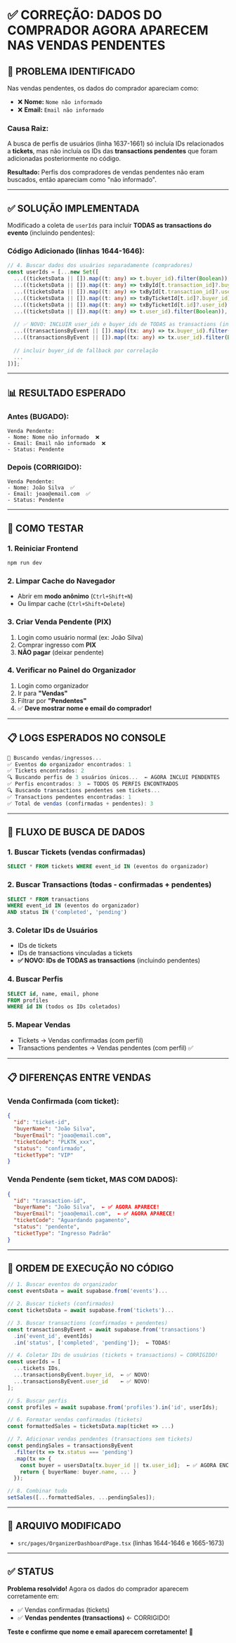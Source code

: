 # ✅ CORREÇÃO: DADOS DO COMPRADOR AGORA APARECEM NAS VENDAS PENDENTES

## 🐛 PROBLEMA IDENTIFICADO

Nas vendas pendentes, os dados do comprador apareciam como:
- ❌ **Nome:** `Nome não informado`
- ❌ **Email:** `Email não informado`

### **Causa Raiz:**
A busca de perfis de usuários (linha 1637-1661) só incluía IDs relacionados a **tickets**, mas não incluía os IDs das **transactions pendentes** que foram adicionadas posteriormente no código.

**Resultado:** Perfis dos compradores de vendas pendentes não eram buscados, então apareciam como "não informado".

---

## ✅ SOLUÇÃO IMPLEMENTADA

Modificado a coleta de `userIds` para incluir **TODAS as transactions do evento** (incluindo pendentes):

### **Código Adicionado (linhas 1644-1646):**

```typescript
// 4. Buscar dados dos usuários separadamente (compradores)
const userIds = [...new Set([
  ...((ticketsData || []).map((t: any) => t.buyer_id).filter(Boolean)),
  ...((ticketsData || []).map((t: any) => txById[t.transaction_id]?.buyer_id).filter(Boolean)),
  ...((ticketsData || []).map((t: any) => txById[t.transaction_id]?.user_id).filter(Boolean)),
  ...((ticketsData || []).map((t: any) => txByTicketId[t.id]?.buyer_id).filter(Boolean)),
  ...((ticketsData || []).map((t: any) => txByTicketId[t.id]?.user_id).filter(Boolean)),
  ...((ticketsData || []).map((t: any) => t.user_id).filter(Boolean)),
  
  // ✅ NOVO: INCLUIR user_ids e buyer_ids de TODAS as transactions (incluindo pendentes)
  ...((transactionsByEvent || []).map((tx: any) => tx.buyer_id).filter(Boolean)),
  ...((transactionsByEvent || []).map((tx: any) => tx.user_id).filter(Boolean)),
  
  // incluir buyer_id de fallback por correlação
  ...
])];
```

---

## 📊 RESULTADO ESPERADO

### **Antes (BUGADO):**
```
Venda Pendente:
- Nome: Nome não informado  ❌
- Email: Email não informado  ❌
- Status: Pendente
```

### **Depois (CORRIGIDO):**
```
Venda Pendente:
- Nome: João Silva  ✅
- Email: joao@email.com  ✅
- Status: Pendente
```

---

## 🧪 COMO TESTAR

### 1. Reiniciar Frontend
```bash
npm run dev
```

### 2. Limpar Cache do Navegador
- Abrir em **modo anônimo** (`Ctrl+Shift+N`)
- Ou limpar cache (`Ctrl+Shift+Delete`)

### 3. Criar Venda Pendente (PIX)
1. Login como usuário normal (ex: João Silva)
2. Comprar ingresso com **PIX**
3. **NÃO pagar** (deixar pendente)

### 4. Verificar no Painel do Organizador
1. Login como organizador
2. Ir para **"Vendas"**
3. Filtrar por **"Pendentes"**
4. ✅ **Deve mostrar nome e email do comprador!**

---

## 📋 LOGS ESPERADOS NO CONSOLE

```javascript
🔄 Buscando vendas/ingressos...
✅ Eventos do organizador encontrados: 1
✅ Tickets encontrados: 2
🔍 Buscando perfis de 3 usuários únicos...  ← AGORA INCLUI PENDENTES
✅ Perfis encontrados: 3  ← TODOS OS PERFIS ENCONTRADOS
🔍 Buscando transactions pendentes sem tickets...
✅ Transactions pendentes encontradas: 1
✅ Total de vendas (confirmadas + pendentes): 3
```

---

## 🔧 FLUXO DE BUSCA DE DADOS

### **1. Buscar Tickets (vendas confirmadas)**
```sql
SELECT * FROM tickets WHERE event_id IN (eventos do organizador)
```

### **2. Buscar Transactions (todas - confirmadas + pendentes)**
```sql
SELECT * FROM transactions 
WHERE event_id IN (eventos do organizador) 
AND status IN ('completed', 'pending')
```

### **3. Coletar IDs de Usuários**
- IDs de tickets
- IDs de transactions vinculadas a tickets
- **✅ NOVO: IDs de TODAS as transactions** (incluindo pendentes)

### **4. Buscar Perfis**
```sql
SELECT id, name, email, phone 
FROM profiles 
WHERE id IN (todos os IDs coletados)
```

### **5. Mapear Vendas**
- Tickets → Vendas confirmadas (com perfil)
- Transactions pendentes → Vendas pendentes (com perfil) ✅

---

## 📋 DIFERENÇAS ENTRE VENDAS

### **Venda Confirmada (com ticket):**
```json
{
  "id": "ticket-id",
  "buyerName": "João Silva",
  "buyerEmail": "joao@email.com",
  "ticketCode": "PLKTK_xxx",
  "status": "confirmado",
  "ticketType": "VIP"
}
```

### **Venda Pendente (sem ticket, MAS COM DADOS):**
```json
{
  "id": "transaction-id",
  "buyerName": "João Silva",  ← ✅ AGORA APARECE!
  "buyerEmail": "joao@email.com",  ← ✅ AGORA APARECE!
  "ticketCode": "Aguardando pagamento",
  "status": "pendente",
  "ticketType": "Ingresso Padrão"
}
```

---

## 🎯 ORDEM DE EXECUÇÃO NO CÓDIGO

```typescript
// 1. Buscar eventos do organizador
const eventsData = await supabase.from('events')...

// 2. Buscar tickets (confirmados)
const ticketsData = await supabase.from('tickets')...

// 3. Buscar transactions (confirmadas + pendentes)
const transactionsByEvent = await supabase.from('transactions')
  .in('event_id', eventIds)
  .in('status', ['completed', 'pending']);  ← TODAS!

// 4. Coletar IDs de usuários (tickets + transactions) ← CORRIGIDO!
const userIds = [
  ...tickets IDs,
  ...transactionsByEvent.buyer_id,  ← ✅ NOVO!
  ...transactionsByEvent.user_id    ← ✅ NOVO!
];

// 5. Buscar perfis
const profiles = await supabase.from('profiles').in('id', userIds);

// 6. Formatar vendas confirmadas (tickets)
const formattedSales = ticketsData.map(ticket => ...)

// 7. Adicionar vendas pendentes (transactions sem tickets)
const pendingSales = transactionsByEvent
  .filter(tx => tx.status === 'pending')
  .map(tx => {
    const buyer = usersData[tx.buyer_id || tx.user_id];  ← ✅ AGORA ENCONTRA!
    return { buyerName: buyer.name, ... }
  });

// 8. Combinar tudo
setSales([...formattedSales, ...pendingSales]);
```

---

## 🔧 ARQUIVO MODIFICADO

- `src/pages/OrganizerDashboardPage.tsx` (linhas 1644-1646 e 1665-1673)

---

## ✅ STATUS

**Problema resolvido!** Agora os dados do comprador aparecem corretamente em:
- ✅ Vendas confirmadas (tickets)
- ✅ **Vendas pendentes (transactions)** ← CORRIGIDO!

**Teste e confirme que nome e email aparecem corretamente!** 🚀

